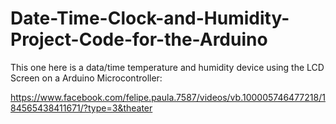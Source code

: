 # Date-Time-Clock-and-Humidity-Project-Code-for-the-Arduino
This one here is a data/time temperature and humidity device using the
LCD Screen on a Arduino Microcontroller:

https://www.facebook.com/felipe.paula.7587/videos/vb.100005746477218/184565438411671/?type=3&theater

